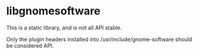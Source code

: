libgnomesoftware
================

This is a static library, and is not all API stable.

Only the plugin headers installed into /usr/include/gnome-software should be
considered API.
